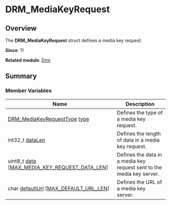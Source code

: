 # DRM_MediaKeyRequest


## Overview

The **DRM_MediaKeyRequest** struct defines a media key request.

**Since**: 11

**Related module**: [Drm](_drm.md)


## Summary


### Member Variables

| Name| Description| 
| -------- | -------- |
| [DRM_MediaKeyRequestType](_drm.md#drm_mediakeyrequesttype) [type](_drm.md#type-22) | Defines the type of a media key request.| 
| int32_t [dataLen](_drm.md#datalen-12) | Defines the length of data in a media key request.| 
| uint8_t [data](_drm.md#data-12) [[MAX_MEDIA_KEY_REQUEST_DATA_LEN](_drm.md#max_media_key_request_data_len)] | Defines the data in a media key request sent to the media key server.| 
| char [defaultUrl](_drm.md#defaulturl) [[MAX_DEFAULT_URL_LEN](_drm.md#max_default_url_len)] | Defines the URL of a media key server.| 
